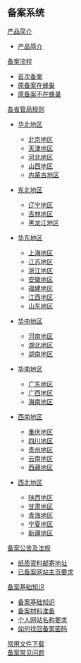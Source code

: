 ## 备案系统

[产品简介]()

  * [产品简介](网站服务/备案系统/产品简介/备案系统产品简介.md)

[备案流程]()  

  * [首次备案](网站服务/备案系统/备案流程/首次备案.md)
  * [原备案在蜂巢](网站服务/备案系统/备案流程/原备案在蜂巢.md)
  * [原备案不在蜂巢](网站服务/备案系统/备案流程/原备案不在蜂巢.md)

[各省管局规则]()

  * [华北地区]()
    * [北京地区](网站服务/备案系统/各省管局规则/华北地区/北京地区.md)
    * [天津地区](网站服务/备案系统/各省管局规则/华北地区/天津地区.md)
    * [河北地区](网站服务/备案系统/各省管局规则/华北地区/河北地区.md)
    * [山西地区](网站服务/备案系统/各省管局规则/华北地区/山西地区.md)
    * [内蒙古地区](网站服务/备案系统/各省管局规则/华北地区/内蒙古地区.md)

  * [东北地区]()
    * [辽宁地区](网站服务/备案系统/各省管局规则/东北地区/辽宁地区.md)
    * [吉林地区](网站服务/备案系统/各省管局规则/东北地区/吉林地区.md)
    * [黑龙江地区](网站服务/备案系统/各省管局规则/东北地区/黑龙江地区.md)

  * [华东地区]()
    * [上海地区](网站服务/备案系统/各省管局规则/华东地区/上海地区.md)
    * [江苏地区](网站服务/备案系统/各省管局规则/华东地区/江苏地区.md)
    * [浙江地区](网站服务/备案系统/各省管局规则/华东地区/浙江地区.md)
    * [安徽地区](网站服务/备案系统/各省管局规则/华东地区/安徽地区.md)
    * [福建地区](网站服务/备案系统/各省管局规则/华东地区/福建地区.md)
    * [江西地区](网站服务/备案系统/各省管局规则/华东地区/江西地区.md)
    * [山东地区](网站服务/备案系统/各省管局规则/华东地区/山东地区.md)

  * [华中地区]()
    * [河南地区](网站服务/备案系统/各省管局规则/华中地区/河南地区.md)
    * [湖北地区](网站服务/备案系统/各省管局规则/华中地区/湖北地区.md)
    * [湖南地区](网站服务/备案系统/各省管局规则/华中地区/湖南地区.md)

  * [华南地区]()
    * [广东地区](网站服务/备案系统/各省管局规则/华南地区/广东地区.md)
    * [广西地区](网站服务/备案系统/各省管局规则/华南地区/广西地区.md)
    * [海南地区](网站服务/备案系统/各省管局规则/华南地区/海南地区.md)

  * [西南地区]()
    * [重庆地区](网站服务/备案系统/各省管局规则/西南地区/重庆地区.md)
    * [四川地区](网站服务/备案系统/各省管局规则/西南地区/四川地区.md)
    * [贵州地区](网站服务/备案系统/各省管局规则/西南地区/贵州地区.md)
    * [云南地区](网站服务/备案系统/各省管局规则/西南地区/云南地区.md)
    * [西藏地区](网站服务/备案系统/各省管局规则/西南地区/西藏地区.md)

  * [西北地区]()
    * [陕西地区](网站服务/备案系统/各省管局规则/西北地区/陕西地区.md)
    * [甘肃地区](网站服务/备案系统/各省管局规则/西北地区/甘肃地区.md)
    * [青海地区](网站服务/备案系统/各省管局规则/西北地区/青海地区.md)
    * [宁夏地区](网站服务/备案系统/各省管局规则/西北地区/宁夏地区.md)
    * [新疆地区](网站服务/备案系统/各省管局规则/西北地区/新疆地区.md)

[备案公告及法规]()
 
  * [纸质资料邮寄地址](网站服务/备案系统/备案公告及法规/纸质资料邮寄地址.md) 
  * [已备案网站主页要求](网站服务/备案系统/备案公告及法规/已备案网站主页要求.md)

[备案基础知识]()  

  * [备案基础知识](网站服务/备案系统/备案基础知识/备案基础知识.md)
  * [备案材料准备](网站服务/备案系统/备案基础知识/备案材料准备.md)
  * [个人网站名称要求](网站服务/备案系统/备案基础知识/个人网站名称要求.md)
  * [如何找回备案密码](网站服务/备案系统/备案基础知识/如何找回备案密码.md)
 
[常用文件下载](网站服务/备案系统/常用文件下载.md)  
[备案常见问题](网站服务/备案系统/备案常见问题.md)